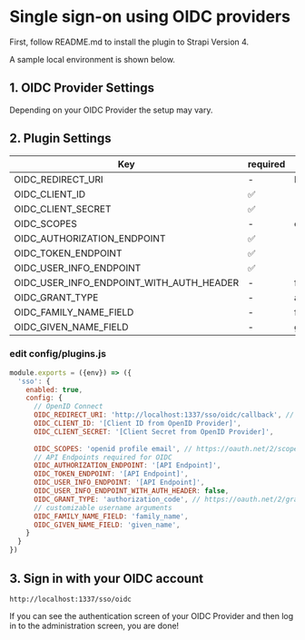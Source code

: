 # Single sign-on using OIDC providers

First, follow README.md to install the plugin to Strapi Version 4.

A sample local environment is shown below.

## 1. OIDC Provider Settings

Depending on your OIDC Provider the setup may vary. 

## 2. Plugin Settings

|  Key |  required | default |
| --- | -- | ---- |
| OIDC_REDIRECT_URI | - | http://localhost:1337/sso/oidc/callback |
| OIDC_CLIENT_ID | ✅ | - |
| OIDC_CLIENT_SECRET | ✅ | - |
| OIDC_SCOPES | - | openid profile email |
| OIDC_AUTHORIZATION_ENDPOINT | ✅ | - |
| OIDC_TOKEN_ENDPOINT | ✅ | - |
| OIDC_USER_INFO_ENDPOINT | ✅ | - |
| OIDC_USER_INFO_ENDPOINT_WITH_AUTH_HEADER | - | false |
| OIDC_GRANT_TYPE | - | authorization_code |
| OIDC_FAMILY_NAME_FIELD| - | family_name |
| OIDC_GIVEN_NAME_FIELD | - | given_name |

### edit config/plugins.js
```javascript
module.exports = ({env}) => ({
  'sso': {
    enabled: true,
    config: {
      // OpenID Connect
      OIDC_REDIRECT_URI: 'http://localhost:1337/sso/oidc/callback', // URI after successful login
      OIDC_CLIENT_ID: '[Client ID from OpenID Provider]',     
      OIDC_CLIENT_SECRET: '[Client Secret from OpenID Provider]',
      
      OIDC_SCOPES: 'openid profile email', // https://oauth.net/2/scope/
      // API Endpoints required for OIDC
      OIDC_AUTHORIZATION_ENDPOINT: '[API Endpoint]', 
      OIDC_TOKEN_ENDPOINT: '[API Endpoint]',
      OIDC_USER_INFO_ENDPOINT: '[API Endpoint]',
      OIDC_USER_INFO_ENDPOINT_WITH_AUTH_HEADER: false,
      OIDC_GRANT_TYPE: 'authorization_code', // https://oauth.net/2/grant-types/
      // customizable username arguments
      OIDC_FAMILY_NAME_FIELD: 'family_name',
      OIDC_GIVEN_NAME_FIELD: 'given_name',
    }
  }
})
```

## 3. Sign in with your OIDC account
```
http://localhost:1337/sso/oidc
```
If you can see the authentication screen of your OIDC Provider and then log in to the administration screen, you are done!
